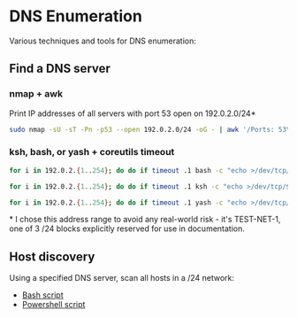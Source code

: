 <!--
SPDX-FileCopyrightText: 2023 - 2024 Eli Array Minkoff

SPDX-License-Identifier: MIT
-->

# DNS Enumeration

Various techniques and tools for DNS enumeration:

## Find a DNS server

### nmap + awk

Print IP addresses of all servers with port 53 open on 192.0.2.0/24\*

```sh
sudo nmap -sU -sT -Pn -p53 --open 192.0.2.0/24 -oG - | awk '/Ports: 53\/o/{print $2}'
```

### ksh, bash, or yash + coreutils timeout

```sh
for i in 192.0.2.{1..254}; do do if timeout .1 bash -c "echo >/dev/tcp/$ip/53" 2>/dev/null; then echo $ip; fi;  done
```

```sh
for i in 192.0.2.{1..254}; do do if timeout .1 ksh -c "echo >/dev/tcp/$ip/53" 2>/dev/null; then echo $ip; fi;  done
```

```sh
for i in 192.0.2.{1..254}; do do if timeout .1 yash -c "echo >/dev/tcp/$ip/53" 2>/dev/null; then echo $ip; fi;  done
```

\* I chose this address range to avoid any real-world risk - it's TEST-NET-1, one of 3 /24 blocks explicitly reserved for use in documentation.

## Host discovery

Using a specified DNS server, scan all hosts in a /24 network:

* [Bash script](https://github.com/eliminmax/cncs-journal/blob/master/SEC335/week3/dns-resolver.sh)
* [Powershell script](https://github.com/eliminmax/cncs-journal/blob/master/SEC335/week3/dns-resolver.ps1)
